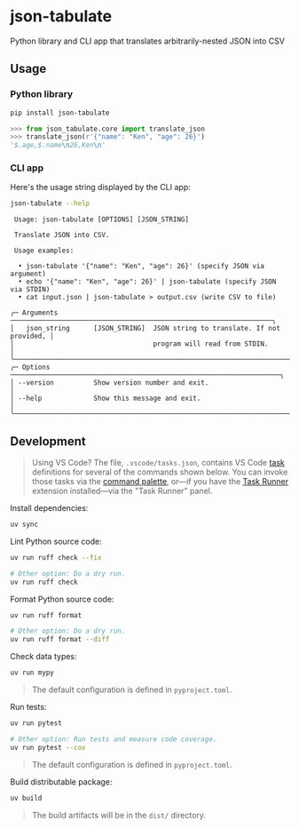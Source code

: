 # json-tabulate

Python library and CLI app that translates arbitrarily-nested JSON into CSV

## Usage

### Python library

```sh
pip install json-tabulate
```

```py
>>> from json_tabulate.core import translate_json
>>> translate_json(r'{"name": "Ken", "age": 26}')
'$.age,$.name\n26,Ken\n'
```

### CLI app

Here's the usage string displayed by the CLI app:

```sh
json-tabulate --help
```

<!-- 
Note: This usage string was copy/pasted from the output of `$ uv run json-tabulate --help`, when run in a terminal window that was 80 pixels wide: 
-->

```console
 Usage: json-tabulate [OPTIONS] [JSON_STRING]

 Translate JSON into CSV.

 Usage examples:

  • json-tabulate '{"name": "Ken", "age": 26}' (specify JSON via argument)
  • echo '{"name": "Ken", "age": 26}' | json-tabulate (specify JSON via STDIN)
  • cat input.json | json-tabulate > output.csv (write CSV to file)

╭─ Arguments ──────────────────────────────────────────────────────────────────╮
│   json_string      [JSON_STRING]  JSON string to translate. If not provided, │
│                                   program will read from STDIN.              │
╰──────────────────────────────────────────────────────────────────────────────╯
╭─ Options ────────────────────────────────────────────────────────────────────╮
│ --version          Show version number and exit.                             │
│ --help             Show this message and exit.                               │
╰──────────────────────────────────────────────────────────────────────────────╯
```

## Development

> Using VS Code? The file, `.vscode/tasks.json`, contains VS Code [task](https://code.visualstudio.com/docs/debugtest/tasks) definitions for several of the commands shown below. You can invoke those tasks via the [command palette](https://code.visualstudio.com/api/ux-guidelines/command-palette), or—if you have the [Task Runner](https://marketplace.visualstudio.com/items?itemName=SanaAjani.taskrunnercode) extension installed—via the "Task Runner" panel.

Install dependencies:

```sh
uv sync
```

Lint Python source code:

```sh
uv run ruff check --fix

# Other option: Do a dry run.
uv run ruff check
```

Format Python source code:

```sh
uv run ruff format

# Other option: Do a dry run.
uv run ruff format --diff
```

Check data types:

```sh
uv run mypy
```

> The default configuration is defined in `pyproject.toml`.

Run tests:

```sh
uv run pytest

# Other option: Run tests and measure code coverage.
uv run pytest --cov
```

> The default configuration is defined in `pyproject.toml`.

Build distributable package:

```sh
uv build
```

> The build artifacts will be in the `dist/` directory.
